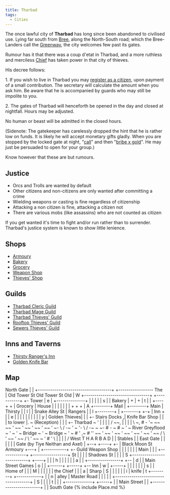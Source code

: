 ```yaml
---
title: Tharbad
tags:
  - Cities
---
```

The once lawful city of **Tharbad** has long since been abandoned to
civilised use. Lying far south from [Bree](Bree "wikilink"), along the
North-South road; which the Bree-Landers call the
[Greenway](Greenway "wikilink"), the city welcomes few past its gates.

Rumour has it that there was a coup d'etat in Tharbad, and a more
ruthless and merciless [Chief](Chief_of_Tharbad "wikilink") has taken
power in that city of thieves.

His decree follows:

1\. If you wish to live in Tharbad you may [register as a
citizen](citizenship "wikilink"), upon payment of a small contribution.
The secretary will calculate the amount when you ask him. Be aware that
he is accompanied by guards who may still be impolite to you.

2\. The gates of Tharbad will henceforth be opened in the day and closed
at nightfall. Hours may be adjusted.

No human or beast will be admitted in the closed hours.

(Sidenote: The gatekeeper has carelessly dropped the hint that he is
rather low on funds. It is likely he will accept monetary gifts gladly.
When you are stopped by the locked gate at night,
"[call](call "wikilink")" and then "[bribe x gold](bribe "wikilink")".
He may just be persuaded to open for your group.)

Know however that these are but rumours.

## Justice

- Orcs and Trolls are wanted by default
- Other citizens and non-citizens are only wanted after committing a
  crime
- Wielding weapons or casting is fine regardless of citizenship
- Attacking a non citizen is fine, attacking a citizen not
- There are various mobs (like assassins) who are not counted as citizen

If you get wanted it's time to fight and/or run rather than to
surrender. Tharbad's justice system is known to show little lenience.

## Shops

- [Armoury](Tharbad_Armourer "wikilink")
- [Bakery](Tharbad_Baker "wikilink")
- [Grocery](Tharbad_Grocer "wikilink")
- [Weapon Shop](Tharbad_Weaponsmith "wikilink")
- [Thieves' Shop](Tharbad_Thieves'_Shop "wikilink")

## Guilds

- [Tharbad Cleric Guild](Tharbad_Cleric_Guild "wikilink")
- [Tharbad Mage Guild](Tharbad_Mage_Guild "wikilink")
- [Tharbad Thieves' Guild](Tharbad_Thieves'_Guild "wikilink")
- [Rooftop Thieves' Guild](Rooftop_Thieves'_Guild "wikilink")
- [Sewers Thieves' Guild](Sewers_Thieves'_Guild "wikilink")

## Inns and Taverns

- [Thirsty Ranger's Inn](Thirsty_Ranger's_Inn "wikilink")
- [Golden Knife Bar](Golden_Knife_Bar "wikilink")

## Map

North Gate \| \| +------------------------------------+
+----------------- The \| Old Tower St Old Tower St Old \| W
+--------------------------------+ +-----------+ +- Tower \| e \|
+--------------+ \| \| \| \| \| s \| \| Bakery \| + \| + \| t \| \|
+----+ + \| Grocery \| House \| \| \| \| \| \| \| + + + \| A +--------+
Mail \| +--------+ Main \| Thirsty \| \| l \| \| Snake Alley St \|
Rangers \| \| l +--------+ \| +-------+ +-+ \| Inn + \| \| e \| \| \| \|
\| \| \| \| \| \| y \| Golden Thieves\| \| \| +- Stairs Docks ,\| Knife
Bar Shop \| \| \| to lower \|. ~ (Reception) \| \| \| +- Tharbad ~ ' \|
\| \| \| / \~~, \| \| \| \| \\ ~, \# - '~ \~~ \~~ ' \~~ ' \~~ ' \~~ '
\~~ ' ~- \\ / -~ ' ~ '- \\ / -~ ~ ~- \# - ~ \# ~ ' ~ River Greyflood ~ '
~ ' ~ Bridge ~ ' ~ Bridge ~ ' ~ \# ' ,~ \# '' \~~ ' \~~ ' \~~ ' \~~ '
\~~ ' \~~ ' \~~ / \\ ' \~~ ' \~~ / \\ ' \~~ ~ ' \# ' \\ \| \| \| \| /
West T H A R B A D \| \| Stables \| \| East Gate \| \| \| \| \| \| Gate
(by Tiye Neithan and Axel) \| +--+ +----+ +- \| Black Moon St Armoury
+---+ \| +-----------+ +- Guild Weapon Shop \| \| \| \| \| \| \| Main \|
\| \| +------------+ +-----------------+ St \| \| \| \| Shadows St \| \|
\| \| S +---------------------------+ +----+ \| \| \| h \| \| \| \| \|
\| a \| \| +----------------+ +-- \| d \| \| Main Street Games \| o \|
\| +------+ +-----+ +-- Inn \| w \| +-----+ \| \| \| \| \| \| \| s \| \|
Home of \| \| \| M \| \| \| \| \| \| the Chief \| \| \| a \| Sharp \| S
\| \| \| \| \| \| i \| knife \| t +--------+ +------------+ \| \| n \|
alley \| Master Road \| \| \| \| \|
+------------------------------------+ \| S \| \| \| \| t \| \| \|
+-------------+ +-----+ \| \| Main Street \| \|
+-----------------------+ \| \| South Gate {% include Place.md %}
